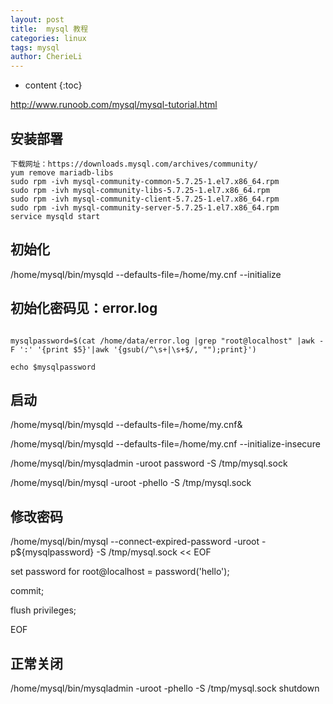 ```yaml
---
layout: post
title:  mysql 教程
categories: linux
tags: mysql
author: CherieLi
---
```


* content
{:toc}  

<http://www.runoob.com/mysql/mysql-tutorial.html>


## 安装部署
```
下载网址：https://downloads.mysql.com/archives/community/
yum remove mariadb-libs
sudo rpm -ivh mysql-community-common-5.7.25-1.el7.x86_64.rpm
sudo rpm -ivh mysql-community-libs-5.7.25-1.el7.x86_64.rpm
sudo rpm -ivh mysql-community-client-5.7.25-1.el7.x86_64.rpm
sudo rpm -ivh mysql-community-server-5.7.25-1.el7.x86_64.rpm
service mysqld start
```
## 初始化

/home/mysql/bin/mysqld --defaults-file=/home/my.cnf --initialize

## 初始化密码见：error.log
```

mysqlpassword=$(cat /home/data/error.log |grep "root@localhost" |awk -F ':' '{print $5}'|awk '{gsub(/^\s+|\s+$/, "");print}')

echo $mysqlpassword
```
 

## 启动

/home/mysql/bin/mysqld --defaults-file=/home/my.cnf&

/home/mysql/bin/mysqld --defaults-file=/home/my.cnf --initialize-insecure

/home/mysql/bin/mysqladmin -uroot password -S /tmp/mysql.sock

/home/mysql/bin/mysql -uroot -phello -S /tmp/mysql.sock

 

## 修改密码

/home/mysql/bin/mysql --connect-expired-password -uroot -p${mysqlpassword} -S /tmp/mysql.sock << EOF

set password for root@localhost = password('hello');

commit;

flush privileges;

EOF

 

## 正常关闭

/home/mysql/bin/mysqladmin -uroot -phello -S /tmp/mysql.sock shutdown






